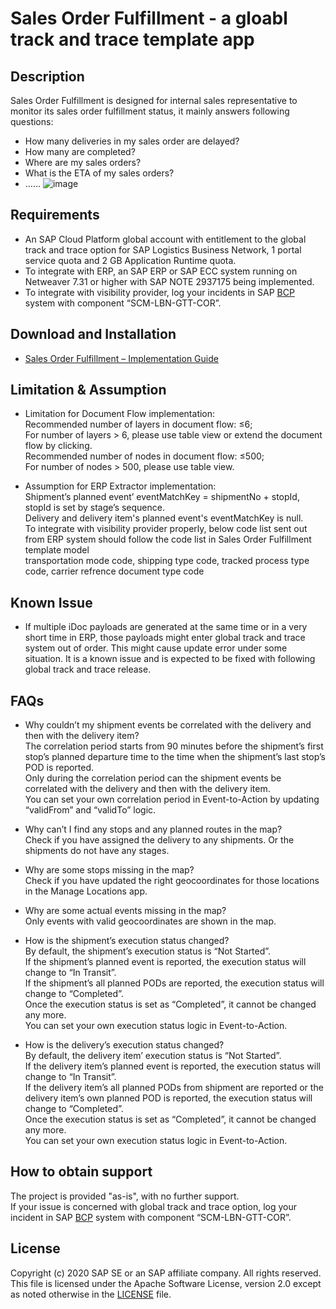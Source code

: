 # Sales Order Fulfillment - a gloabl track and trace template app

## Description
Sales Order Fulfillment is designed for internal sales representative to monitor its sales order fulfillment status, it mainly answers following questions:
* How many deliveries in my sales order are delayed?
* How many are completed?
* Where are my sales orders?
* What is the ETA of my sales orders?
* ……
![image](https://github.com/SAP-samples/logistics-business-network-gtt-samples/blob/master/lbn-gtt-sof-sample/Documents/screenshot.png)

## Requirements
* An SAP Cloud Platform global account with entitlement to the global track and trace option for SAP Logistics Business Network, 1 portal service quota and 2 GB Application Runtime quota. 
* To integrate with ERP, an SAP ERP or SAP ECC system running on Netweaver 7.31 or higher with SAP NOTE 2937175 being implemented. 
* To integrate with visibility provider, log your incidents in SAP [BCP](https://support.wdf.sap.corp/) system with component “SCM-LBN-GTT-COR”. 

## Download and Installation
* [Sales Order Fulfillment – Implementation Guide](https://github.com/SAP-samples/logistics-business-network-gtt-samples/blob/dev/lbn-gtt-sof-sample/Documents/01_Implementation%20Guide%20-%20SOF.pdf)

## Limitation & Assumption
* Limitation for Document Flow implementation: </br>
Recommended number of layers in document flow: ≤6; </br>
For number of layers > 6, please use table view or extend the document flow by clicking. </br>
Recommended number of nodes in document flow: ≤500; </br>
For number of nodes > 500, please use table view. </br>

* Assumption for ERP Extractor implementation: </br>
Shipment’s planned event’ eventMatchKey = shipmentNo + stopId, stopId is set by stage’s sequence. </br>
Delivery and delivery item's planned event's eventMatchKey is null. </br>
To integrate with visibility provider properly, below code list sent out from ERP system should follow the code list in Sales Order Fulfillment template model </br>
transportation mode code, shipping type code, tracked process type code, carrier refrence document type code  

## Known Issue
* If multiple iDoc payloads are generated at the same time or in a very short time in ERP, those payloads might enter global track and trace system out of order. This might cause update error under some situation. It is a known issue and is expected to be fixed with following global track and trace release.

## FAQs
* Why couldn’t my shipment events be correlated with the delivery and then with the delivery item? </br>
The correlation period starts from 90 minutes before the shipment’s first stop’s planned departure time to the time when the shipment’s last stop’s POD is reported. </br>
Only during the correlation period can the shipment events be correlated with the delivery and then with the delivery item. </br>
You can set your own correlation period in Event-to-Action by updating “validFrom” and “validTo” logic. </br>

* Why can’t I find any stops and any planned routes in the map? </br>
Check if you have assigned the delivery to any shipments. Or the shipments do not have any stages. </br>
 
* Why are some stops missing in the map? </br>
Check if you have updated the right geocoordinates for those locations in the Manage Locations app. </br>

* Why are some actual events missing in the map? </br>
Only events with valid geocoordinates are shown in the map. </br>

* How is the shipment’s execution status changed? </br>
By default, the shipment’s execution status is “Not Started”. </br>
If the shipment’s planned event is reported, the execution status will change to “In Transit”. </br>
If the shipment’s all planned PODs are reported, the execution status will change to “Completed”. </br>
Once the execution status is set as “Completed”, it cannot be changed any more. </br>
You can set your own execution status logic in Event-to-Action. </br>

* How is the delivery’s execution status changed? </br>
By default, the delivery item’ execution status is “Not Started”. </br>
If the delivery item’s planned event is reported, the execution status will change to “In Transit”. </br>
If the delivery item’s all planned PODs from shipment are reported or the delivery item’s own planned POD is reported, the execution status will change to “Completed”. </br>
Once the execution status is set as “Completed”, it cannot be changed any more. </br>
You can set your own execution status logic in Event-to-Action. </br>

## How to obtain support
The project is provided "as-is", with no further support. </br>
If your issue is concerned with global track and trace option, log your incident in SAP [BCP]( https://support.wdf.sap.corp/) system with component “SCM-LBN-GTT-COR”. 

## License
Copyright (c) 2020 SAP SE or an SAP affiliate company. All rights reserved. This file is licensed under the Apache Software License, version 2.0 except as noted otherwise in the [LICENSE](LICENSE) file.   

